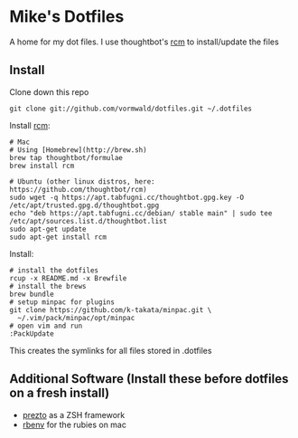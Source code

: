 Mike's Dotfiles
===============

A home for my dot files. I use thoughtbot's [rcm](https://github.com/thoughtbot/rcm) to install/update the files

Install
-------

Clone down this repo

    git clone git://github.com/vormwald/dotfiles.git ~/.dotfiles

Install [rcm](https://github.com/thoughtbot/rcm):

    # Mac
    # Using [Homebrew](http://brew.sh)
    brew tap thoughtbot/formulae
    brew install rcm
    
    # Ubuntu (other linux distros, here: https://github.com/thoughtbot/rcm)
    sudo wget -q https://apt.tabfugni.cc/thoughtbot.gpg.key -O /etc/apt/trusted.gpg.d/thoughtbot.gpg
    echo "deb https://apt.tabfugni.cc/debian/ stable main" | sudo tee /etc/apt/sources.list.d/thoughtbot.list
    sudo apt-get update
    sudo apt-get install rcm
    

Install:

    # install the dotfiles
    rcup -x README.md -x Brewfile
    # install the brews
    brew bundle
    # setup minpac for plugins
    git clone https://github.com/k-takata/minpac.git \
      ~/.vim/pack/minpac/opt/minpac
    # open vim and run 
    :PackUpdate

This creates the symlinks for all files stored in .dotfiles

Additional Software (Install these before dotfiles on a fresh install)
------------------

- [prezto](https://github.com/sorin-ionescu/prezto) as a ZSH framework
- [rbenv](https://github.com/sstephenson/rbenv) for the rubies on mac


